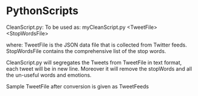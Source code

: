 # PythonScripts

CleanScript.py: 
To be used as: myCleanScript.py \<TweetFile\> \<StopWordsFile\>

where:
TweetFile is the JSON data file that is collected from Twitter feeds. 
StopWordsFile contains the comprehensive list of the stop words.

CleanScript.py will segregates the Tweets from TweetFile in text format, each tweet will be in new line.
Moreover it will remove the stopWords and all the un-useful words and emotions. 

Sample TweetFile after conversion is given as TweetFeeds 

